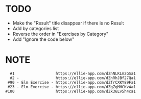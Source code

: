 # TODO

* Make the "Result" title disappear if there is no Result
* Add by categories list
* Reverse the order in "Exercises by Category"
* Add "Ignore the code below"

# NOTE

```
  #1                  https://ellie-app.com/dZnNLKLm2GSa1
  #2 -                https://ellie-app.com/dZnRhJBf27Qa1
 #90 - Elm Exercise - https://ellie-app.com/dZfrCXKY89Fa1
 #23 - Elm Exercise - https://ellie-app.com/dZgZqMHCKvWa1
#100                  https://ellie-app.com/dZk36Lv5h4ca1
```